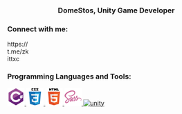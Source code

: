 <h3 align="center">DomeStos, Unity Game Developer</h3>

<h3 align="left">Connect with me:</h3>
     
<div class="TGicon"';">https://t.me/zkittxc</div>
<style>
        .TGicon {
            width: 50px;
            height: 50px;
            background-image: url('https://image.similarpng.com/very-thumbnail/2021/10/Telegram-icon-on-transparent-background-PNG.png'); 
            background-size: cover;
        }
</style>  
<!--<a href="https://discord.gg/7GSb5W6H">Discord</a> 
<br><a href="https://t.me/zkittxc">Telegram</a> -->
<p align="left">
</p>

<h3 align="left">Programming Languages and Tools:</h3>
<p align="left"> <a href="https://www.w3schools.com/cs/" target="_blank" rel="noreferrer"> <img src="https://raw.githubusercontent.com/devicons/devicon/master/icons/csharp/csharp-original.svg" alt="csharp" width="40" height="40"/> </a> <a href="https://www.w3schools.com/css/" target="_blank" rel="noreferrer"> <img src="https://raw.githubusercontent.com/devicons/devicon/master/icons/css3/css3-original-wordmark.svg" alt="css3" width="40" height="40"/> </a> <a href="https://www.w3.org/html/" target="_blank" rel="noreferrer"> <img src="https://raw.githubusercontent.com/devicons/devicon/master/icons/html5/html5-original-wordmark.svg" alt="html5" width="40" height="40"/> </a> <a href="https://sass-lang.com" target="_blank" rel="noreferrer"> <img src="https://raw.githubusercontent.com/devicons/devicon/master/icons/sass/sass-original.svg" alt="sass" width="40" height="40"/> </a> <a href="https://unity.com/" target="_blank" rel="noreferrer"> <img src="https://www.vectorlogo.zone/logos/unity3d/unity3d-icon.svg" alt="unity" width="40" height="40"/> </a> </p>
